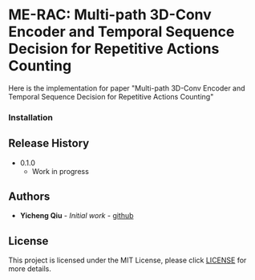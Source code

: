 # ME-RAC: Multi-path 3D-Conv Encoder and Temporal Sequence Decision for Repetitive Actions Counting

<!--[![NPM Version][npm-image]][npm-url]-->
<!--[![Build Status][travis-image]][travis-url]-->
<!--[![Downloads Stats][npm-downloads]][npm-url]-->

Here is the implementation for paper "Multi-path 3D-Conv Encoder and Temporal Sequence Decision for Repetitive Actions Counting"


### Installation 


## Release History 

* 0.1.0
    * Work in progress

## Authors 

* **Yicheng Qiu** - *Initial work* - [github](https://github.com/yicheng-2019)

## License 
This project is licensed under the MIT License, please click [LICENSE](LICENSE) for more details.
